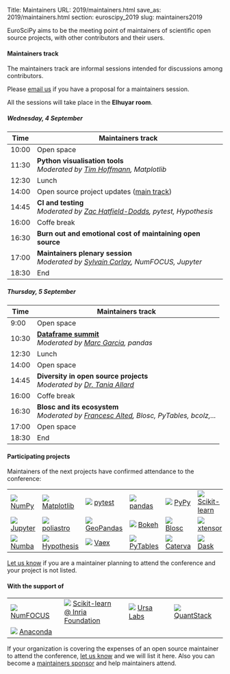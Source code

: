 Title: Maintainers
URL: 2019/maintainers.html
save_as: 2019/maintainers.html
section: euroscipy_2019
slug: maintainers2019

EuroSciPy aims to be the meeting point of maintainers of scientific open source
projects, with other contributors and their users.

#### Maintainers track<a name="maintainers-track"></a>

The maintainers track are informal sessions intended for discussions among
contributors.

Please <a href="mailto:maintainers@euroscipy.org">email us</a> if you
have a proposal for a maintainers session.

All the sessions will take place in the **Elhuyar room**.

##### Wednesday, 4 September

| Time   | Maintainers track                                                                                                                                                                                        |
|--------|----------------------------------------------------------------------------------------------------------------------------------------------------------------------------------------------------------|
| 10:00  | <span class="light">Open space</span>                                                                                                                                                                    |
| 11:30  | <b>Python visualisation tools</b><br/><i>Moderated by <a href="https://github.com/timhoffm">Tim Hoffmann</a>, Matplotlib</i>                                                                             |
| 12:30  | <span class="light">Lunch</span>                                                                                                                                                                         |
| 14:00  | <span class="light">Open source project updates (<a href="program.html">main track</a>)</span>                                                                                                           |
| 14:45  | <b>CI and testing</b><br/><i>Moderated by <a href="https://github.com/Zac-HD">Zac Hatfield-Dodds</a>, pytest, Hypothesis</i>                                                                             |
| 16:00  | <span class="light">Coffe break</span>                                                                                                                                                                   |
| 16:30  | <b>Burn out and emotional cost of maintaining open source</b>                                                                                                                                            |
| 17:00  | <b>Maintainers plenary session</b><br/><i>Moderated by <a href="https://twitter.com/SylvainCorlay">Sylvain Corlay</a>, NumFOCUS, Jupyter</i>                                                             |
| 18:30  | <span class="light">End</span>                                                                                                                                                                           |

##### Thursday, 5 September

| Time   | Maintainers track                                                                                                                                                                                        |
|--------|----------------------------------------------------------------------------------------------------------------------------------------------------------------------------------------------------------|
|  9:00  | <span class="light">Open space</span>                                                                                                                                                                    |
| 10:30  | <b><a target="_blank" href="https://github.com/python-sprints/dataframe-summit/">Dataframe summit</a></b><br/><i>Moderated by <a href="https://twitter.com/datapythonista">Marc Garcia</a>, pandas</i>   |
| 12:30  | <span class="light">Lunch</span>                                                                                                                                                                         |
| 14:00  | <span class="light">Open space</span>                                                                                                                                                                    |
| 14:45  | <b>Diversity in open source projects</b><br/><i>Moderated by <a href="https://twitter.com/ixek">Dr. Tania Allard</a></i>                                                                                 |
| 16:00  | <span class="light">Coffe break</span>                                                                                                                                                                   |
| 16:30  | <b>Blosc and its ecosystem</b><br/><i>Moderated by <a href="https://twitter.com/FrancescAlted">Francesc Alted</a>, Blosc, PyTables, bcolz,...</i>                                                        |
| 17:00  | <span class="light">Open space</span>                                                                                                                                                                    |
| 18:30  | <span class="light">End</span>                                                                                                                                                                           |

#### Participating projects

Maintainers of the next projects have confirmed attendance to the conference:

<table class="projects">
    <tr style="background: none;">
        <td>
            <a href="https://www.numpy.org/"><img src='../static/2019/projects/numpy.png'></a>
            <a href="https://www.numpy.org/">NumPy</a>
        </td>
        <td>
            <a href="https://matplotlib.org/"><img src='../static/2019/projects/matplotlib.png'></a>
            <a href="https://matplotlib.org/">Matplotlib</a>
        </td>
        <td>
            <a href="https://docs.pytest.org/"><img src='../static/2019/projects/pytest.png'></a>
            <a href="https://docs.pytest.org/">pytest</a>
        </td>
        <td>
            <a href="http://pandas.pydata.org/"><img src='../static/2019/projects/pandas.png'></a>
            <a href="http://pandas.pydata.org/">pandas</a>
        </td>
        <td>
            <a href="https://www.pypy.org/"><img src='../static/2019/projects/pypy.png'></a>
            <a href="https://www.pypy.org/">PyPy</a>
        </td>
        <td>
            <a href="https://scikit-learn.org/"><img src='../static/2019/projects/scikitlearn.png'></a>
            <a href="https://scikit-learn.org/">Scikit-learn</a>
        </td>
    </tr>
    <tr style="background: none;">
        <td>
            <a href="https://jupyter.org/"><img src='../static/2019/projects/jupyter.png'></a>
            <a href="https://jupyter.org/">Jupyter</a>
        </td>
        <td>
            <a href="https://docs.poliastro.space/en/stable/"><img src='../static/2019/projects/poliastro.png'></a>
            <a href="https://docs.poliastro.space/en/stable/">poliastro</a>
        </td>
        <td>
            <a href="https://geopandas.readthedocs.io/en/latest/"><img src='../static/2019/projects/geopandas.png'></a>
            <a href="https://geopandas.readthedocs.io/en/latest/">GeoPandas</a>
        </td>
        <td>
            <a href="https://bokeh.pydata.org/en/latest/"><img src='../static/2019/projects/bokeh.png'></a>
            <a href="https://bokeh.pydata.org/en/latest/">Bokeh</a>
        </td>
        <td>
            <a href="http://www.blosc.org/"><img src='../static/2019/projects/blosc.png'></a>
            <a href="http://www.blosc.org/">Blosc</a>
        </td>
        <td>
            <a href="https://xtensor.readthedocs.io/en/latest/"><img src='../static/2019/projects/xtensor.png'></a>
            <a href="https://xtensor.readthedocs.io/en/latest/">xtensor</a>
        </td>
    </tr>
    <tr style="background: none;">
        <td>
            <a href="https://numba.pydata.org/"><img src='../static/2019/projects/numba.png'></a>
            <a href="https://numba.pydata.org/">Numba</a>
        </td>
        <td>
            <a href="https://github.com/HypothesisWorks/hypothesis"><img src='../static/2019/projects/hypothesis.png'></a>
            <a href="https://github.com/HypothesisWorks/hypothesis">Hypothesis</a>
        </td>
        <td>
            <a href="https://github.com/vaexio/vaex"><img src='../static/2019/projects/vaex.png'></a>
            <a href="https://github.com/vaexio/vaex">Vaex</a>
        </td>
        <td>
            <a href="http://www.pytables.org/"><img src='../static/2019/projects/pytables.png'></a>
            <a href="http://www.pytables.org/">PyTables</a>
        </td>
        <td>
            <a href="https://caterva.readthedocs.io/en/latest/"><img src='../static/2019/projects/caterva.png'></a>
            <a href="https://caterva.readthedocs.io/en/latest/">Caterva</a>
        </td>
        <td>
            <a href="https://dask.org/"><img src='../static/2019/projects/dask.png'></a>
            <a href="https://dask.org/">Dask</a>
        </td>
        <td>
        </td>
    </tr>
</table>

<a href="mailto:maintainers@euroscipy.org">Let us know</a> if you are
a maintainer planning to attend the conference and your project is not listed.

#### With the support of

<table class="projects">
    <tr>
        <td>
            <a href="https://www.numfocus.org/"><img src='../static/2019/projects/numfocus.png'></a>
            <a href="https://www.numfocus.org/">NumFOCUS</a>
        </td>
        <td>
            <a href="https://scikit-learn.fondation-inria.fr/en/home/"><img src='../static/2019/projects/scikitlearn.png'></a>
            <a href="https://scikit-learn.fondation-inria.fr/en/home/">Scikit-learn<br/>@ Inria Foundation</a>
        </td>
        <td>
            <a href="https://ursalabs.org/"><img src='../static/2019/projects/ursa_labs.png'></a>
            <a href="https://ursalabs.org/">Ursa Labs</a>
        </td>
        <td>
            <a href="http://quantstack.net/"><img src='../static/2019/projects/quantstack.png'></a>
            <a href="http://quantstack.net/">QuantStack</a>
        </td>
    </tr>
    <tr style="background: none;">
        <td>
            <a href="https://www.anaconda.com/"><img src='../static/2019/projects/anaconda.png'></a>
            <a href="https://www.anaconda.com/">Anaconda</a>
        </td>
        <td>
        </td>
        <td>
        </td>
        <td>
        </td>
    </tr>
</table>

If your organization is covering the expenses of an open source maintainer to attend the conference,
<a href="mailto:maintainers@euroscipy.org">let us know</a> and we will list it here.
Also you can become a <a href="sponsors_info.html">maintainers sponsor</a> and help maintainers attend.

